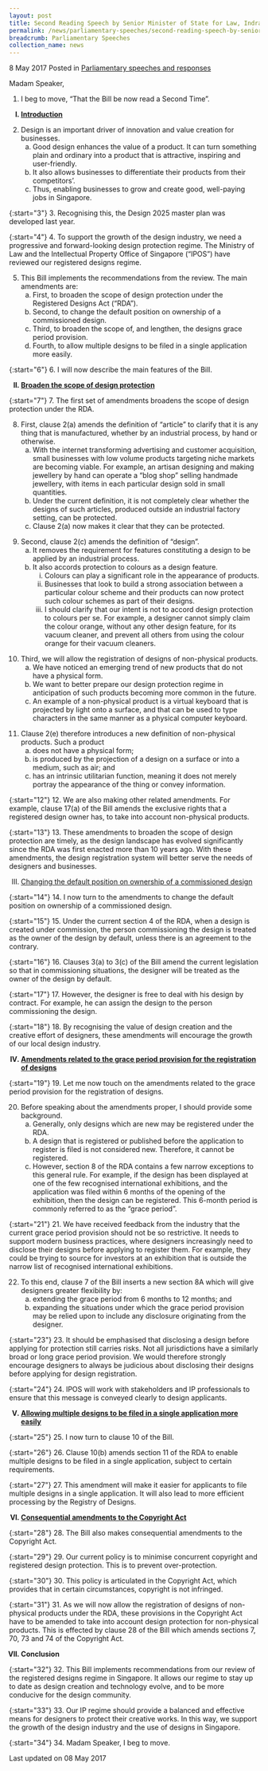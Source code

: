 ```yaml
---
layout: post
title: Second Reading Speech by Senior Minister of State for Law, Indranee Rajah SC, on the Registered Designs (Amendment) Bill
permalink: /news/parliamentary-speeches/second-reading-speech-by-senior-minister-of-state-for-law--indra6
breadcrumb: Parliamentary Speeches
collection_name: news
---
```


8 May 2017 Posted in [Parliamentary speeches and responses](/news/parliamentary-speeches)

Madam Speaker,

1. I beg to move, “That the Bill be now read a Second Time”.

<ol style="list-style-type: upper-roman; font-weight:bold;">
<li><u>Introduction</u></li>
</ol>


<ol start="2">
<li>Design is an important driver of innovation and value creation for businesses.

<ol style="list-style-type: lower-alpha">
<li>Good design enhances the value of a product. It can turn something plain and ordinary into a product that is attractive, inspiring and user-friendly.</li>
<li>It also allows businesses to differentiate their products from their competitors’. </li>
<li>Thus, enabling businesses to grow and create good, well-paying jobs in Singapore.</li>
</ol>

</li>
</ol>


{:start="3"}
3. Recognising this, the Design 2025 master plan was developed last year.

{:start="4"}
4. To support the growth of the design industry, we need a progressive and forward-looking design protection regime. The Ministry of Law and the Intellectual Property Office of Singapore (“IPOS”) have reviewed our registered designs regime.

<ol start="5">
<li>This Bill implements the recommendations from the review. The main amendments are:
<ol style="list-style-type: lower-alpha">
<li> First, to broaden the scope of design protection under the Registered Designs Act (“RDA”). </li>
<li> Second, to change the default position on ownership of a commissioned design. </li>
<li>Third, to broaden the scope of, and lengthen, the designs grace period provision. </li>
<li>Fourth, to allow multiple designs to be filed in a single application more easily.</li>
</ol>
</li>
</ol>

{:start="6"}
6. I will now describe the main features of the Bill.


<ol start="2" style="list-style-type: upper-roman; font-weight:bold">
<li><u>Broaden the scope of design protection</u> </li>
</ol>

{:start="7"}
7. The first set of amendments broadens the scope of design protection under the RDA.


<ol start="8">
<li>First, clause 2(a) amends the definition of “article” to clarify that it is any thing that is manufactured, whether by an industrial process, by hand or otherwise.

<ol style="list-style-type: lower-alpha">
<li>With the internet transforming advertising and customer acquisition, small businesses with low volume products targeting niche markets are becoming viable. For example, an artisan designing and making jewellery by hand can operate a “blog shop” selling handmade jewellery, with items in each particular design sold in small quantities. </li>
<li>Under the current definition, it is not completely clear whether the designs of such articles, produced outside an industrial factory setting, can be protected. </li>
<li>Clause 2(a) now makes it clear that they can be protected. </li>
</ol>

</li>
</ol>

<ol start="9">
<li>Second, clause 2(c) amends the definition of “design”.

<ol style="list-style-type: lower-alpha">
<li>It removes the requirement for features constituting a design to be applied by an industrial process.</li>
<li> It also accords protection to colours as a design feature.

<ol style="list-style-type: lower-roman">
<li>Colours can play a significant role in the appearance of products.</li>
<li>Businesses that look to build a strong association between a particular colour scheme and their products can now protect such colour schemes as part of their designs.</li>
<li>I should clarify that our intent is not to accord design protection to colours per se. For example, a designer cannot simply claim the colour orange, without any other design feature, for its vacuum cleaner, and prevent all others from using the colour orange for their vacuum cleaners.</li>
</ol>

</li>
</ol>

</li>
</ol>

<ol start="10">
<li>Third, we will allow the registration of designs of non-physical products.

<ol style="list-style-type: lower-alpha">
<li>We have noticed an emerging trend of new products that do not have a physical form.</li>
<li>We want to better prepare our design protection regime in anticipation of such products becoming more common in the future.</li>
<li> An example of a non-physical product is a virtual keyboard that is projected by light onto a surface, and that can be used to type characters in the same manner as a physical computer keyboard.</li>
</ol>

</li>
</ol>

<ol start="11">
<li>Clause 2(e) therefore introduces a new definition of non-physical products. Such a product

<ol style="list-style-type: lower-alpha">
<li>does not have a physical form;</li>
<li>is produced by the projection of a design on a surface or into a medium, such as air; and</li>
<li>has an intrinsic utilitarian function, meaning it does not merely portray the appearance of the thing or convey information.</li>
</ol>
</li>
</ol>

{:start="12"}
12. We are also making other related amendments. For example, clause 17(a) of the Bill amends the exclusive rights that a registered design owner has, to take into account non-physical products.

{:start="13"}
13. These amendments to broaden the scope of design protection are timely, as the design landscape has evolved significantly since the RDA was first enacted more than 10 years ago. With these amendments, the design registration system will better serve the needs of designers and businesses.

<ol start="3" style="list-style-type: upper-roman">
<li><u>Changing the default position on ownership of a commissioned design</u></li>
</ol>

{:start="14"}
14. I now turn to the amendments to change the default position on ownership of a commissioned design.

{:start="15"}
15. Under the current section 4 of the RDA, when a design is created under commission, the person commissioning the design is treated as the owner of the design by default, unless there is an agreement to the contrary.

{:start="16"}
16. Clauses 3(a) to 3(c) of the Bill amend the current legislation so that in commissioning situations, the designer will be treated as the owner of the design by default.

{:start="17"}
17. However, the designer is free to deal with his design by contract. For example, he can assign the design to the person commissioning the design.

{:start="18"}
18. By recognising the value of design creation and the creative effort of designers, these amendments will encourage the growth of our local design industry.

<ol start="4" style="list-style-type: upper-roman; font-weight:bold;">
<li><u>Amendments related to the grace period provision for the registration of designs </u></li>
</ol>


{:start="19"}
19. Let me now touch on the amendments related to the grace period provision for the registration of designs.


<ol start="20">
<li>Before speaking about the amendments proper, I should provide some background.

<ol style="list-style-type: lower-alpha">
<li>Generally, only designs which are new may be registered under the RDA. </li>
<li> A design that is registered or published before the application to register is filed is not considered new. Therefore, it cannot be registered. </li>
<li>However, section 8 of the RDA contains a few narrow exceptions to this general rule. For example, if the design has been displayed at one of the few recognised international exhibitions, and the application was filed within 6 months of the opening of the exhibition, then the design can be registered. This 6-month period is commonly referred to as the “grace period”. </li>
</ol>

</li>
</ol>

{:start="21"}
21. We have received feedback from the industry that the current grace period provision should not be so restrictive. It needs to support modern business practices, where designers increasingly need to disclose their designs before applying to register them. For example, they could be trying to source for investors at an exhibition that is outside the narrow list of recognised international exhibitions.


<ol start="22">
<li>To this end, clause 7 of the Bill inserts a new section 8A which will give designers greater flexibility by:

<ol style="list-style-type: lower-alpha">
<li>extending the grace period from 6 months to 12 months; and</li>
<li> expanding the situations under which the grace period provision may be relied upon to include any disclosure originating from the designer.</li>
</ol>
</li>
</ol>

{:start="23"}
23. It should be emphasised that disclosing a design before applying for protection still carries risks. Not all jurisdictions have a similarly broad or long grace period provision. We would therefore strongly encourage designers to always be judicious about disclosing their designs before applying for design registration.

{:start="24"}
24. IPOS will work with stakeholders and IP professionals to ensure that this message is conveyed clearly to design applicants.

<ol start="5" style="list-style-type: upper-roman; font-weight:bold;">
<li><u>Allowing multiple designs to be filed in a single application more easily </u></li>
</ol>

{:start="25"}
25. I now turn to clause 10 of the Bill.

{:start="26"}
26. Clause 10(b) amends section 11 of the RDA to enable multiple designs to be filed in a single application, subject to certain requirements.

{:start="27"}
27. This amendment will make it easier for applicants to file multiple designs in a single application. It will also lead to more efficient processing by the Registry of Designs.


<ol start="6" style="list-style-type: upper-roman; font-weight:bold;">
<li><u>Consequential amendments to the Copyright Act </u></li>
</ol>

{:start="28"}
28. The Bill also makes consequential amendments to the Copyright Act.

{:start="29"}
29. Our current policy is to minimise concurrent copyright and registered design protection. This is to prevent over-protection.

{:start="30"}
30. This policy is articulated in the Copyright Act, which provides that in certain circumstances, copyright is not infringed.

{:start="31"}
31. As we will now allow the registration of designs of non-physical products under the RDA, these provisions in the Copyright Act have to be amended to take into account design protection for non-physical products. This is effected by clause 28 of the Bill which amends sections 7, 70, 73 and 74 of the Copyright Act.

<ol start="7" style="list-style-type: upper-roman; font-weight:bold;">
<li>Conclusion</li>
</ol>

{:start="32"}
32. This Bill implements recommendations from our review of the registered designs regime in Singapore. It allows our regime to stay up to date as design creation and technology evolve, and to be more conducive for the design community.

{:start="33"}
33. Our IP regime should provide a balanced and effective means for designers to protect their creative works. In this way, we support the growth of the design industry and the use of designs in Singapore.

{:start="34"}
34. Madam Speaker, I beg to move.

<p class="right-side-updated">Last updated on 08 May 2017</p>
